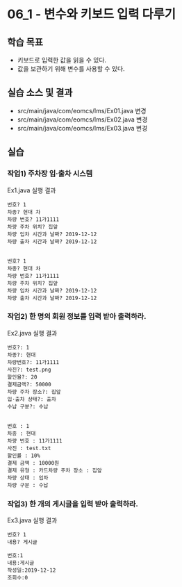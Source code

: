 # 06_1 - 변수와 키보드 입력 다루기

## 학습 목표

-	키보드로 입력한 값을 읽을 수 있다.
- 값을 보관하기 위해 변수를 사용할 수 있다.

## 실습 소스 및 결과

- src/main/java/com/eomcs/lms/Ex01.java 변경
- src/main/java/com/eomcs/lms/Ex02.java 변경
- src/main/java/com/eomcs/lms/Ex03.java 변경

## 실습

### 작업1) 주차장 입·출차 시스템

Ex1.java 실행 결과

```
번호? 1
차종? 현대 차
차량 번호? 11가1111
차량 주차 위치? 집앞
차량 입차 시간과 날짜? 2019-12-12
차량 출차 시간과 날짜? 2019-12-12


번호? 1
차종? 현대 차
차량 번호? 11가1111
차량 주차 위치? 집앞
차량 입차 시간과 날짜? 2019-12-12
차량 출차 시간과 날짜? 2019-12-12

```

### 작업2) 한 명의 회원 정보를 입력 받아 출력하라.

Ex2.java 실행 결과

```
번호?: 1
차종?: 현대 
차량번호?: 11가1111
사진?: test.png
할인율?: 20
결제금액?: 50000
차량 주차 장소?: 집앞
입·출차 상태?: 출차
수납 구분?: 수납


번호 : 1
차종 : 현대
차량 번호 : 11가1111
사진 : test.txt
할인률 : 10%
결제 금액 : 10000원
결제 유형 : 카드차량 주차 장소 : 집앞
차량 상태 : 입차
차량 구분 : 수납
```

### 작업3) 한 개의 게시글을 입력 받아 출력하라.

Ex3.java 실행 결과

```
번호? 1
내용? 게시글

번호:1 
내용:게시글 
작성일:2019-12-12 
조회수:0 

```
